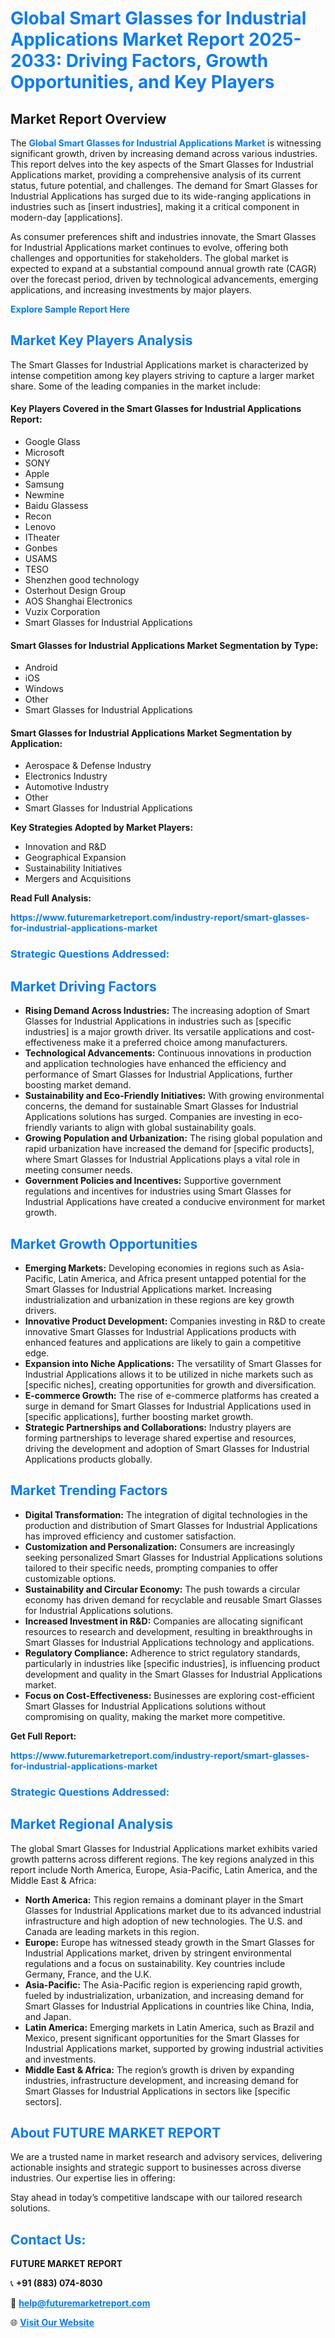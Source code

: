 <h1 style="color: #007BFF;">Global Smart Glasses for Industrial Applications Market Report 2025-2033: Driving Factors, Growth Opportunities, and Key Players</h1>

<section id="overview">
<h2>Market Report Overview</h2>
<p>The <a href="https://www.futuremarketreport.com/industry-report/smart-glasses-for-industrial-applications-market" style="color: #007BFF; text-decoration: none;"><strong>Global Smart Glasses for Industrial Applications Market</strong></a> is witnessing significant growth, driven by increasing demand across various industries. This report delves into the key aspects of the Smart Glasses for Industrial Applications market, providing a comprehensive analysis of its current status, future potential, and challenges. The demand for Smart Glasses for Industrial Applications has surged due to its wide-ranging applications in industries such as [insert industries], making it a critical component in modern-day [applications].</p>
<p>As consumer preferences shift and industries innovate, the Smart Glasses for Industrial Applications market continues to evolve, offering both challenges and opportunities for stakeholders. The global market is expected to expand at a substantial compound annual growth rate (CAGR) over the forecast period, driven by technological advancements, emerging applications, and increasing investments by major players.</p>
</section>

<section id="overview">
<p><a href="https://www.futuremarketreport.com/request-sample/reportId=96817" style="color: #007BFF; text-decoration: none;"><strong>Explore Sample Report Here</strong></a></p>
</section>

<section id="key-players">
<h2 style="color: #007BFF;">Market Key Players Analysis</h2>
<p>The Smart Glasses for Industrial Applications market is characterized by intense competition among key players striving to capture a larger market share. Some of the leading companies in the market include:</p>
<h4>Key Players Covered in the Smart Glasses for Industrial Applications Report:</h4>
<ul><li>Google Glass</li><li>Microsoft</li><li>SONY</li><li>Apple</li><li>Samsung</li><li>Newmine</li><li>Baidu Glassess</li><li>Recon</li><li>Lenovo</li><li>ITheater</li><li>Gonbes</li><li>USAMS</li><li>TESO</li><li>Shenzhen good technology</li><li>Osterhout Design Group</li><li>AOS Shanghai Electronics</li><li>Vuzix Corporation</li><li>Smart Glasses for Industrial Applications</li></ul>
<h4>Smart Glasses for Industrial Applications Market Segmentation by Type:</h4>
<ul><li>Android</li><li>iOS</li><li>Windows</li><li>Other</li><li>Smart Glasses for Industrial Applications</li></ul>

<h4>Smart Glasses for Industrial Applications Market Segmentation by Application:</h4>
<ul><li>Aerospace &amp; Defense Industry</li><li>Electronics Industry</li><li>Automotive Industry</li><li>Other</li><li>Smart Glasses for Industrial Applications</li></ul>
<p><strong>Key Strategies Adopted by Market Players:</strong></p>
<ul>
<li>Innovation and R&D</li>
<li>Geographical Expansion</li>
<li>Sustainability Initiatives</li>
<li>Mergers and Acquisitions</li>
</ul>
</section>

<section>
<p><strong>Read Full Analysis: </strong></p><a href="https://www.futuremarketreport.com/industry-report/smart-glasses-for-industrial-applications-market" style="color: #007BFF; text-decoration: none;"><strong>https://www.futuremarketreport.com/industry-report/smart-glasses-for-industrial-applications-market</strong></a>
<h3 style="color: #007BFF;">Strategic Questions Addressed:</h3>
</section>

<section id="driving-factors">
<h2 style="color: #007BFF;">Market Driving Factors</h2>
<ul>
<li><strong>Rising Demand Across Industries:</strong> The increasing adoption of Smart Glasses for Industrial Applications in industries such as [specific industries] is a major growth driver. Its versatile applications and cost-effectiveness make it a preferred choice among manufacturers.</li>
<li><strong>Technological Advancements:</strong> Continuous innovations in production and application technologies have enhanced the efficiency and performance of Smart Glasses for Industrial Applications, further boosting market demand.</li>
<li><strong>Sustainability and Eco-Friendly Initiatives:</strong> With growing environmental concerns, the demand for sustainable Smart Glasses for Industrial Applications solutions has surged. Companies are investing in eco-friendly variants to align with global sustainability goals.</li>
<li><strong>Growing Population and Urbanization:</strong> The rising global population and rapid urbanization have increased the demand for [specific products], where Smart Glasses for Industrial Applications plays a vital role in meeting consumer needs.</li>
<li><strong>Government Policies and Incentives:</strong> Supportive government regulations and incentives for industries using Smart Glasses for Industrial Applications have created a conducive environment for market growth.</li>
</ul>
</section>

<section id="growth-opportunities">
<h2 style="color: #007BFF;">Market Growth Opportunities</h2>
<ul>
<li><strong>Emerging Markets:</strong> Developing economies in regions such as Asia-Pacific, Latin America, and Africa present untapped potential for the Smart Glasses for Industrial Applications market. Increasing industrialization and urbanization in these regions are key growth drivers.</li>
<li><strong>Innovative Product Development:</strong> Companies investing in R&D to create innovative Smart Glasses for Industrial Applications products with enhanced features and applications are likely to gain a competitive edge.</li>
<li><strong>Expansion into Niche Applications:</strong> The versatility of Smart Glasses for Industrial Applications allows it to be utilized in niche markets such as [specific niches], creating opportunities for growth and diversification.</li>
<li><strong>E-commerce Growth:</strong> The rise of e-commerce platforms has created a surge in demand for Smart Glasses for Industrial Applications used in [specific applications], further boosting market growth.</li>
<li><strong>Strategic Partnerships and Collaborations:</strong> Industry players are forming partnerships to leverage shared expertise and resources, driving the development and adoption of Smart Glasses for Industrial Applications products globally.</li>
</ul>
</section>

<section id="trending-factors">
<h2 style="color: #007BFF;">Market Trending Factors</h2>
<ul>
<li><strong>Digital Transformation:</strong> The integration of digital technologies in the production and distribution of Smart Glasses for Industrial Applications has improved efficiency and customer satisfaction.</li>
<li><strong>Customization and Personalization:</strong> Consumers are increasingly seeking personalized Smart Glasses for Industrial Applications solutions tailored to their specific needs, prompting companies to offer customizable options.</li>
<li><strong>Sustainability and Circular Economy:</strong> The push towards a circular economy has driven demand for recyclable and reusable Smart Glasses for Industrial Applications solutions.</li>
<li><strong>Increased Investment in R&D:</strong> Companies are allocating significant resources to research and development, resulting in breakthroughs in Smart Glasses for Industrial Applications technology and applications.</li>
<li><strong>Regulatory Compliance:</strong> Adherence to strict regulatory standards, particularly in industries like [specific industries], is influencing product development and quality in the Smart Glasses for Industrial Applications market.</li>
<li><strong>Focus on Cost-Effectiveness:</strong> Businesses are exploring cost-efficient Smart Glasses for Industrial Applications solutions without compromising on quality, making the market more competitive.</li>
</ul>
</section>

<section>
<p><strong>Get Full Report: </strong></p><a href="https://www.futuremarketreport.com/industry-report/smart-glasses-for-industrial-applications-market" style="color: #007BFF; text-decoration: none;"><strong>https://www.futuremarketreport.com/industry-report/smart-glasses-for-industrial-applications-market</strong></a>
<h3 style="color: #007BFF;">Strategic Questions Addressed:</h3>
</section>


<section id="regional-analysis">
<h2 style="color: #007BFF;">Market Regional Analysis</h2>
<p>The global Smart Glasses for Industrial Applications market exhibits varied growth patterns across different regions. The key regions analyzed in this report include North America, Europe, Asia-Pacific, Latin America, and the Middle East & Africa:</p>
<ul>
<li><strong>North America:</strong> This region remains a dominant player in the Smart Glasses for Industrial Applications market due to its advanced industrial infrastructure and high adoption of new technologies. The U.S. and Canada are leading markets in this region.</li>
<li><strong>Europe:</strong> Europe has witnessed steady growth in the Smart Glasses for Industrial Applications market, driven by stringent environmental regulations and a focus on sustainability. Key countries include Germany, France, and the U.K.</li>
<li><strong>Asia-Pacific:</strong> The Asia-Pacific region is experiencing rapid growth, fueled by industrialization, urbanization, and increasing demand for Smart Glasses for Industrial Applications in countries like China, India, and Japan.</li>
<li><strong>Latin America:</strong> Emerging markets in Latin America, such as Brazil and Mexico, present significant opportunities for the Smart Glasses for Industrial Applications market, supported by growing industrial activities and investments.</li>
<li><strong>Middle East & Africa:</strong> The region’s growth is driven by expanding industries, infrastructure development, and increasing demand for Smart Glasses for Industrial Applications in sectors like [specific sectors].</li>
</ul>
</section>

<footer>
<h2 style="color: #007BFF;">About FUTURE MARKET REPORT</h2>
<p>We are a trusted name in market research and advisory services, delivering actionable insights and strategic support to businesses across diverse industries. Our expertise lies in offering:</p>

<p>Stay ahead in today’s competitive landscape with our tailored research solutions.</p>

<h2 style="color: #007BFF;">Contact Us:</h2>
<p><strong>FUTURE MARKET REPORT</strong></p>
<p>📞 <strong>+91 (883) 074-8030</strong></p>
<p>📧 <strong><a href="mailto:help@futuremarketreport.com" style="color: #007BFF;">help@futuremarketreport.com</a></strong></p>
<p>🌐 <strong><a href="https://www.futuremarketreport.com/" style="color: #007BFF;">Visit Our Website</a></strong></p>
</footer>
